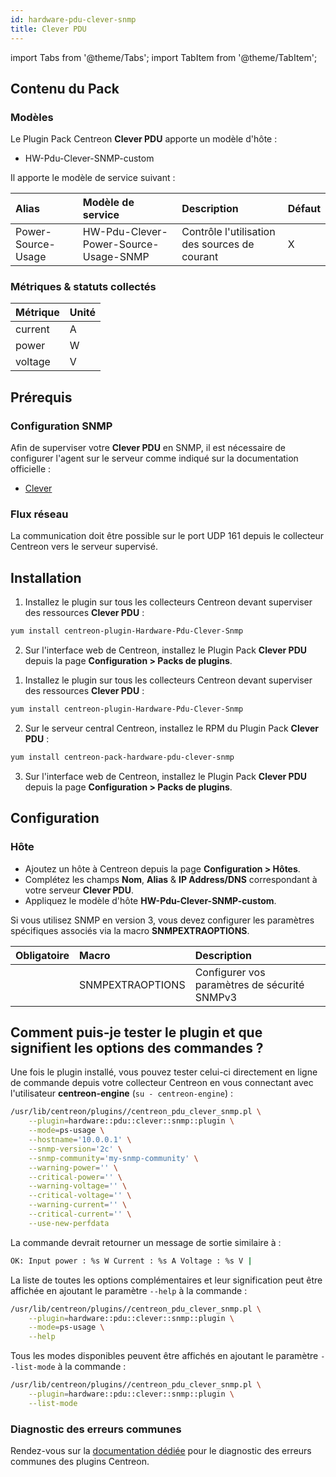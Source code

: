 ```yaml
---
id: hardware-pdu-clever-snmp
title: Clever PDU
---
```

import Tabs from '@theme/Tabs';
import TabItem from '@theme/TabItem';


## Contenu du Pack

### Modèles

Le Plugin Pack Centreon **Clever PDU** apporte un modèle d'hôte :

* HW-Pdu-Clever-SNMP-custom

Il apporte le modèle de service suivant :

| Alias              | Modèle de service                     | Description                                   | Défaut |
|:-------------------|:--------------------------------------|:----------------------------------------------|:-------|
| Power-Source-Usage | HW-Pdu-Clever-Power-Source-Usage-SNMP | Contrôle l'utilisation des sources de courant | X      |

### Métriques & statuts collectés

<Tabs groupId="sync">
<TabItem value="Power-Source-Usage" label="Power-Source-Usage">

| Métrique    | Unité |
|:------------|:------|
| current     | A     |
| power       | W     |
| voltage     | V     |

</TabItem>
</Tabs>

## Prérequis

### Configuration SNMP

Afin de superviser votre **Clever PDU** en SNMP,  il est nécessaire de configurer l'agent sur le serveur comme indiqué sur la documentation officielle :
* [Clever](https://www.china-clever.com/en/resources/specification/index.html)

### Flux réseau

La communication doit être possible sur le port UDP 161 depuis le collecteur
Centreon vers le serveur supervisé.

## Installation

<Tabs groupId="sync">
<TabItem value="Online License" label="Online License">

1. Installez le plugin sur tous les collecteurs Centreon devant superviser des ressources **Clever PDU** :

```bash
yum install centreon-plugin-Hardware-Pdu-Clever-Snmp
```

2. Sur l'interface web de Centreon, installez le Plugin Pack **Clever PDU** depuis la page **Configuration > Packs de plugins**.

</TabItem>
<TabItem value="Offline License" label="Offline License">

1. Installez le plugin sur tous les collecteurs Centreon devant superviser des ressources **Clever PDU** :

```bash
yum install centreon-plugin-Hardware-Pdu-Clever-Snmp
```

2. Sur le serveur central Centreon, installez le RPM du Plugin Pack **Clever PDU** :

```bash
yum install centreon-pack-hardware-pdu-clever-snmp
```

3. Sur l'interface web de Centreon, installez le Plugin Pack **Clever PDU** depuis la page **Configuration > Packs de plugins**.

</TabItem>
</Tabs>

## Configuration

### Hôte

* Ajoutez un hôte à Centreon depuis la page **Configuration > Hôtes**.
* Complétez les champs **Nom**, **Alias** & **IP Address/DNS** correspondant à votre serveur **Clever PDU**.
* Appliquez le modèle d'hôte **HW-Pdu-Clever-SNMP-custom**.

Si vous utilisez SNMP en version 3, vous devez configurer les paramètres
spécifiques associés via la macro **SNMPEXTRAOPTIONS**.

| Obligatoire | Macro            | Description                                  |
|:------------|:-----------------|:---------------------------------------------|
|             | SNMPEXTRAOPTIONS | Configurer vos paramètres de sécurité SNMPv3 |

## Comment puis-je tester le plugin et que signifient les options des commandes ?

Une fois le plugin installé, vous pouvez tester celui-ci directement en ligne
de commande depuis votre collecteur Centreon en vous connectant avec
l'utilisateur **centreon-engine** (`su - centreon-engine`) :

```bash
/usr/lib/centreon/plugins//centreon_pdu_clever_snmp.pl \
    --plugin=hardware::pdu::clever::snmp::plugin \
    --mode=ps-usage \
    --hostname='10.0.0.1' \
    --snmp-version='2c' \
    --snmp-community='my-snmp-community' \
    --warning-power='' \
    --critical-power='' \
    --warning-voltage='' \
    --critical-voltage='' \
    --warning-current='' \
    --critical-current='' \
    --use-new-perfdata
```

La commande devrait retourner un message de sortie similaire à :

```bash
OK: Input power : %s W Current : %s A Voltage : %s V | 
```

La liste de toutes les options complémentaires et leur signification peut être
affichée en ajoutant le paramètre `--help` à la commande :

```bash
/usr/lib/centreon/plugins//centreon_pdu_clever_snmp.pl \
    --plugin=hardware::pdu::clever::snmp::plugin \
    --mode=ps-usage \
    --help
```

Tous les modes disponibles peuvent être affichés en ajoutant le paramètre
`--list-mode` à la commande :

```bash
/usr/lib/centreon/plugins//centreon_pdu_clever_snmp.pl \
    --plugin=hardware::pdu::clever::snmp::plugin \
    --list-mode
```

### Diagnostic des erreurs communes

Rendez-vous sur la [documentation dédiée](../getting-started/how-to-guides/troubleshooting-plugins.md)
pour le diagnostic des erreurs communes des plugins Centreon.